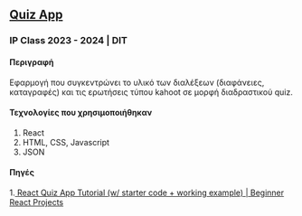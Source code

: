 ## <a href="https://starlit-daffodil-2e4733.netlify.app/">Quiz App</a>
### IP Class 2023 - 2024 | DIT
#### Περιγραφή
Εφαρμογή που συγκεντρώνει το υλικό των διαλέξεων (διαφάνειες, καταγραφές) και τις ερωτήσεις τύπου kahoot σε μορφή διαδραστικού quiz.
#### Τεχνολογίες που χρησιμοποιήθηκαν
1. React
2. HTML, CSS, Javascript
3. JSON
#### Πηγές
1.<a href="https://www.youtube.com/watch?v=Lya-qYiDqIA&t=17s"> React Quiz App Tutorial (w/ starter code + working example) | Beginner React Projects</a>
